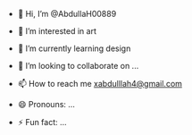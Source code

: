 - 👋 Hi, I’m @AbdullaH00889
- 👀 I’m interested in art
- 🌱 I’m currently learning design
- 💞️ I’m looking to collaborate on ...
- 📫 How to reach me xabdulllah4@gmail.com
  
- 😄 Pronouns: ...
- ⚡ Fun fact: ...

<!---
AbdullaH00889/AbdullaH00889 is a ✨ special ✨ repository because its `README.md` (this file) appears on your GitHub profile.
You can click the Preview link to take a look at your changes.
--->
